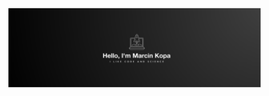 <div align="center">
	<img src="https://github.com/mkopa/mkopa/blob/main/mkopa.png" alt="Hello, I'm Marcin Kopa. I like code and science.">
</div>

<!--
**mkopa/mkopa** is a ✨ _special_ ✨ repository because its `README.md` (this file) appears on your GitHub profile.

Here are some ideas to get you started:

- 🔭 I’m currently working on ...
- 🌱 I’m currently learning ...
- 👯 I’m looking to collaborate on ...
- 🤔 I’m looking for help with ...
- 💬 Ask me about ...
- 📫 How to reach me: ...
- 😄 Pronouns: ...
- ⚡ Fun fact: ...
-->
